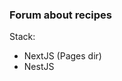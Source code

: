 <h3>Forum about recipes</h3>
<p>Stack: </p>
<ul>
    <li>NextJS (Pages dir)</li>
   <li>NestJS</li>
   
</ul>
